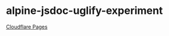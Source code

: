 # alpine-jsdoc-uglify-experiment

[Cloudflare Pages](https://alpine-jsdoc-uglify-experiment.pages.dev/)